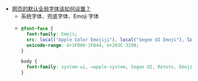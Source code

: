 - [网页的默认全局字体该如何设置？](https://www.bilibili.com/video/BV1b54y1Z7pu)
	- 系统字体、兜底字体、Emoji 字体
	- ```css
	  @font-face {
	    font-family: Emoji;
	    src: local("Apple Color Emojiji"), local("Segoe UI Emoji"), local("Segoe UI Symbol"), local("Noto Color Emoji");
	    unicode-range: U+1F000-1F644, U+203C-3299;
	  }
	  
	  body {
	    font-family: system-ui, —apple-system, Segoe UI, Rototo, Emoji, Helvetica, Arial, sans-serif;
	  }
	  ```